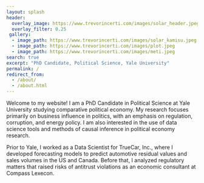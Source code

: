 ```yaml
---
layout: splash
header:
  overlay_image: https://www.trevorincerti.com/images/solar_header.jpeg
  overlay_filter: 0.25
 gallery:
  - image_path: https://www.trevorincerti.com/images/solar_kamisu.jpeg
  - image_path: https://www.trevorincerti.com/images/plot.jpeg
  - image_path: https://www.trevorincerti.com/images/meti.jpeg
search: true
excerpt: "PhD Candidate, Political Science, Yale University"
permalink: /
redirect_from: 
  - /about/
  - /about.html
---
```



Welcome to my website! I am a PhD Candidate in Political Science at Yale University studying comparative political economy. My research focuses primarily on business influence in politics, with an emphasis on regulation, corruption, and energy policy. I am also interested in the use of data science tools and methods of causal inference in political economy research. 

Prior to Yale, I worked as a Data Scientist for TrueCar, Inc., where I developed forecasting models to predict automotive residual values and sales volumes in the US and Canada. Before that, I analyzed regulatory matters that raised risks of antitrust violations as an economic consultant at Compass Lexecon. 
